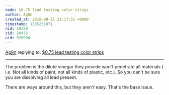 ```yaml
---
node: $0.75 lead testing color strips
author: Ag8n
created_at: 2018-08-25 21:17:51 +0000
timestamp: 1535231871
nid: 10328
cid: 20475
uid: 520994
---
```




[Ag8n](../profile/Ag8n) replying to: [$0.75 lead testing color strips](../notes/warren/04-18-2014/0-75-lead-testing-color-strips)

----
The problem is the dilute vinegar they provide won't penetrate all materials ( i.e. Not all kinds of paint, not all kinds of plastic, etc.).  So you can't be sure you are dissolving all lead present.  

There are ways around this, but they aren't easy.  That's the base issue. 